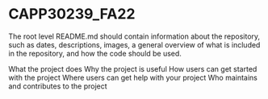 # CAPP30239_FA22
The root level README.md should contain information about the repository, such as dates, descriptions, images, a general overview of what is included in the repository, and how the code should be used.


What the project does
Why the project is useful
How users can get started with the project
Where users can get help with your project
Who maintains and contributes to the project
